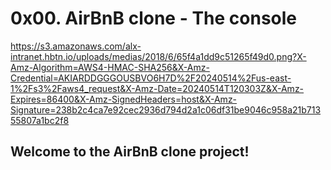 # 0x00. AirBnB clone - The console
https://s3.amazonaws.com/alx-intranet.hbtn.io/uploads/medias/2018/6/65f4a1dd9c51265f49d0.png?X-Amz-Algorithm=AWS4-HMAC-SHA256&X-Amz-Credential=AKIARDDGGGOUSBVO6H7D%2F20240514%2Fus-east-1%2Fs3%2Faws4_request&X-Amz-Date=20240514T120303Z&X-Amz-Expires=86400&X-Amz-SignedHeaders=host&X-Amz-Signature=238b2c4ca7e92cec2936d794d2a1c06df31be9046c958a21b71355807a1bc2f8

## Welcome to the AirBnB clone project!
